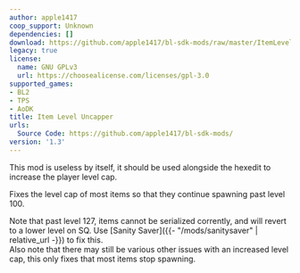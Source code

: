 ```yaml
---
author: apple1417
coop_support: Unknown
dependencies: []
download: https://github.com/apple1417/bl-sdk-mods/raw/master/ItemLevelUncapper/ItemLevelUncapper.zip
legacy: true
license:
  name: GNU GPLv3
  url: https://choosealicense.com/licenses/gpl-3.0
supported_games:
- BL2
- TPS
- AoDK
title: Item Level Uncapper
urls:
  Source Code: https://github.com/apple1417/bl-sdk-mods/
version: '1.3'
---
```

This mod is useless by itself, it should be used alongside the hexedit to increase the player level cap.

Fixes the level cap of most items so that they continue spawning past level 100.

Note that past level 127, items cannot be serialized corrently, and will revert to a lower level on SQ. Use [Sanity Saver]({{- "/mods/sanitysaver" | relative_url -}}) to fix this.    
Also note that there may still be various other issues with an increased level cap, this only fixes that most items stop spawning.